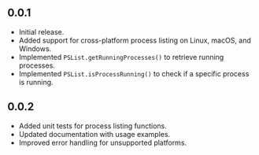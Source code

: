 ## 0.0.1

- Initial release.
- Added support for cross-platform process listing on Linux, macOS, and Windows.
- Implemented `PSList.getRunningProcesses()` to retrieve running processes.
- Implemented `PSList.isProcessRunning()` to check if a specific process is running.

## 0.0.2

- Added unit tests for process listing functions.
- Updated documentation with usage examples.
- Improved error handling for unsupported platforms.
